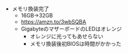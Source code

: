 - メモリ換装完了
	- 16GB→32GB
	- https://amzn.to/3wbSQBA
	- GigabyteのマザーボードのLEDはオレンジ
		- オレンジに光ってもあせらない
		- メモリ換装後初BIOSは時間がかかった